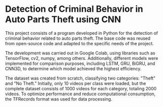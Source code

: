 # Detection of Criminal Behavior in Auto Parts Theft using CNN

This project consists of a program developed in Python for the detection of criminal behavior related to auto parts theft. The base code was reused from open-source code and adapted to the specific needs of the project.

The development was carried out in Google Colab, using libraries such as TensorFlow, cv2, numpy, among others. Additionally, different models were implemented for comparison purposes, including LSTM, GRU, BiGRU, and CNN3D, to determine which model achieved the highest efficiency.

The dataset was created from scratch, classifying two categories: "Theft" and "No Theft." Initially, only 10 videos per class were loaded, but the complete dataset consists of 1000 videos for each category, totaling 2000 videos. To optimize performance and reduce computational consumption, the TFRecords format was used for data processing.

